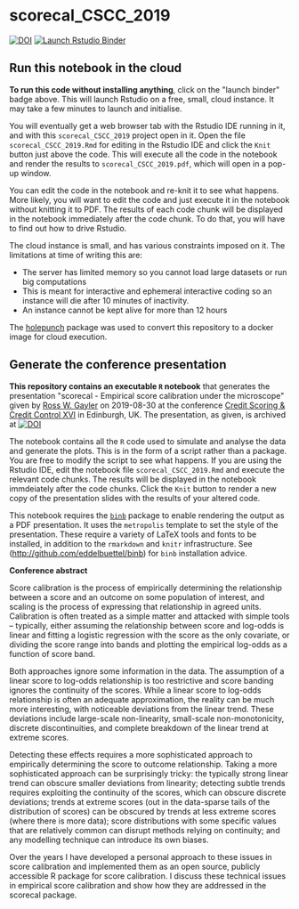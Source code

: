 # scorecal_CSCC_2019

<!-- badges: start -->
[![DOI](https://zenodo.org/badge/205238383.svg)](https://zenodo.org/badge/latestdoi/205238383)
[![Launch Rstudio Binder](http://mybinder.org/badge_logo.svg)](https://mybinder.org/v2/gh/rgayler/scorecal_CSCC_2019/master?urlpath=rstudio)
<!-- badges: end -->

## Run this notebook in the cloud

**To run this code without installing anything**,
click on the "launch binder" badge above.
This will launch Rstudio on a free, small, cloud instance.
It may take a few minutes to launch and initialise.

You will eventually get a web browser tab with the Rstudio IDE running in it,
and with this `scorecal_CSCC_2019` project open in it.
Open the file `scorecal_CSCC_2019.Rmd` for editing in the Rstudio IDE and click the `Knit` button just above the code.
This will execute all the code in the notebook and render the results to `scorecal_CSCC_2019.pdf`,
which will open in a pop-up window.

You can edit the code in the notebook and re-knit it to see what happens.
More likely, you will want to edit the code and just execute it in the notebook without knitting it to PDF.
The results of each code chunk will be displayed in the notebook immediately after the code chunk.
To do that, you will have to find out how to drive Rstudio.

The cloud instance is small, and has various constraints imposed on it.
The limitations at time of writing this are:

* The server has limited memory so you cannot load large datasets or run big computations
* This is meant for interactive and ephemeral interactive coding so an instance will die after 10 minutes of inactivity.
* An instance cannot be kept alive for more than 12 hours

The [holepunch](https://github.com/karthik/holepunch) package was used to convert this repository to a docker image for cloud execution. 

## Generate the conference presentation

**This repository contains an executable `R` notebook**
that generates the presentation "scorecal - Empirical score calibration under the microscope"
given by 
[Ross W. Gayler](http://www.rossgayler.com)
on 2019-08-30
at the conference 
[Credit Scoring & Credit Control XVI](http://crc.business-school.ed.ac.uk/category/conference-papers/2019/)
in Edinburgh, UK.
The presentation, as given, is archived at [![DOI](https://zenodo.org/badge/DOI/10.5281/zenodo.3381658.svg)](https://doi.org/10.5281/zenodo.3381658)

The notebook contains all the `R` code
used to simulate and analyse the data
and generate the plots.
This is in the form of a script rather than a package.
You are free to modify the script to see what happens.
If you are using the Rstudio IDE,
edit the notebook file `scorecal_CSCC_2019.Rmd` and execute the relevant code chunks.
The results will be displayed in the notebook immdeiately after the code chunks.
Click the `Knit` button to render a new copy of the presentation slides with the results of your altered code.

This notebook requires the [`binb`](http://github.com/eddelbuettel/binb) package 
to enable rendering the output as a PDF presentation.
It uses the `metropolis` template to set the style of the presentation.
These require a variety of LaTeX tools and fonts to be installed,
in addition to the `rmarkdown` and `knitr` infrastructure.
See (http://github.com/eddelbuettel/binb) for `binb` installation advice.

**Conference abstract**

Score calibration is the process of empirically determining the relationship between a score
and an outcome on some population of interest, 
and scaling is the process of expressing that relationship in agreed units. 
Calibration is often treated as a simple matter and attacked with simple tools –
typically, either assuming the relationship between score and log-odds is linear 
and fitting a logistic regression with the score as the only covariate, 
or dividing the score range into bands 
and plotting the empirical log-odds as a function of score band. 

Both approaches ignore some information in the data. 
The assumption of a linear score to log-odds relationship is too restrictive 
and score banding ignores the continuity of the scores. 
While a linear score to log-odds relationship is often an adequate approximation, 
the reality can be much more interesting, 
with noticeable deviations from the linear trend. 
These deviations include large-scale non-linearity, 
small-scale non-monotonicity, 
discrete discontinuities, 
and complete breakdown of the linear trend at extreme scores. 

Detecting these effects requires a more sophisticated approach 
to empirically determining the score to outcome relationship. 
Taking a more sophisticated approach can be surprisingly tricky: 
the typically strong linear trend can obscure smaller deviations from linearity; 
detecting subtle trends requires exploiting the continuity of the scores, 
which can obscure discrete deviations; 
trends at extreme scores (out in the data-sparse tails of the distribution of scores) 
can be obscured by trends at less extreme scores (where there is more data); 
score distributions with some specific values that are relatively common 
can disrupt methods relying on continuity; 
and any modelling technique can introduce its own biases. 

Over the years I have developed a personal approach to these issues in score calibration 
and implemented them as an open source, publicly accessible R package for score calibration. 
I discuss these technical issues in empirical score calibration 
and show how they are addressed in the scorecal package.
